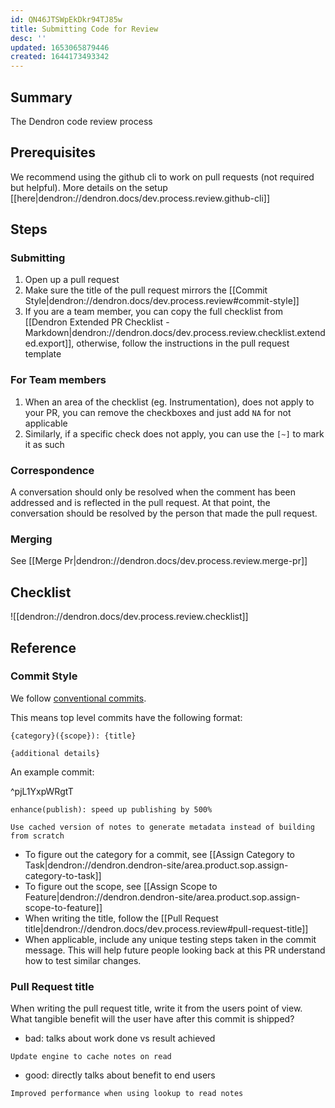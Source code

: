 ```yaml
---
id: QN46JTSWpEkDkr94TJ85w
title: Submitting Code for Review
desc: ''
updated: 1653065879446
created: 1644173493342
---
```


## Summary

The Dendron code review process

## Prerequisites

We recommend using the github cli to work on pull requests (not required but helpful). More details on the setup [[here|dendron://dendron.docs/dev.process.review.github-cli]]

## Steps

### Submitting
1. Open up a pull request 
1. Make sure the title of the pull request mirrors the [[Commit Style|dendron://dendron.docs/dev.process.review#commit-style]]
1. If you are a team member, you can copy the full checklist from [[Dendron Extended PR Checklist - Markdown|dendron://dendron.docs/dev.process.review.checklist.extended.export]], otherwise, follow the instructions in the pull request template

### For Team members
1. When an area of the checklist (eg. Instrumentation), does not apply to your PR, you can remove the checkboxes and just add `NA` for not applicable
1. Similarly, if a specific check does not apply, you can use the `[~]` to mark it as such

### Correspondence

A conversation should only be resolved when the comment has been addressed and is reflected in the pull request. 
At that point, the conversation should be resolved by the person that made the pull request. 

### Merging
See [[Merge Pr|dendron://dendron.docs/dev.process.review.merge-pr]]

## Checklist
![[dendron://dendron.docs/dev.process.review.checklist]]

## Reference

### Commit Style

We follow [conventional commits](https://www.conventionalcommits.org/en/v1.0.0/).

This means top level commits have the following format:

```
{category}({scope}): {title}

{additional details}
```

An example commit:

^pjL1YxpWRgtT
``` 
enhance(publish): speed up publishing by 500%

Use cached version of notes to generate metadata instead of building from scratch
```

* To figure out the category for a commit, see [[Assign Category to Task|dendron://dendron.dendron-site/area.product.sop.assign-category-to-task]]
* To figure out the scope, see [[Assign Scope to Feature|dendron://dendron.dendron-site/area.product.sop.assign-scope-to-feature]]
* When writing the title, follow the [[Pull Request title|dendron://dendron.docs/dev.process.review#pull-request-title]]
* When applicable, include any unique testing steps taken in the commit message. This will help future people looking back at this PR understand how to test similar changes.


### Pull Request title

When writing the pull request title, write it from the users point of view. What tangible benefit will the user have after this commit is shipped?

- bad: talks about work done vs result achieved
```
Update engine to cache notes on read
```

- good: directly talks about benefit to end users
```
Improved performance when using lookup to read notes
```